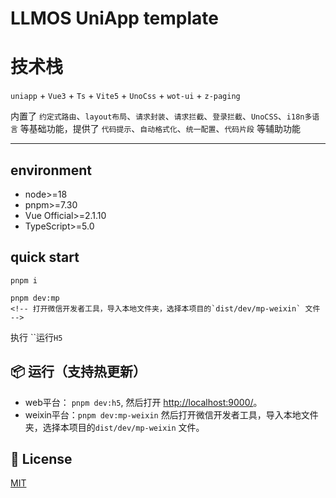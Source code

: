 # LLMOS UniApp template

# 技术栈

`uniapp` + `Vue3` + `Ts` + `Vite5` + `UnoCss` + `wot-ui` + `z-paging`

内置了 `约定式路由`、`layout布局`、`请求封装`、`请求拦截`、`登录拦截`、`UnoCSS`、`i18n多语言` 等基础功能，提供了 `代码提示`、`自动格式化`、`统一配置`、`代码片段` 等辅助功能

---

## environment

- node>=18
- pnpm>=7.30
- Vue Official>=2.1.10
- TypeScript>=5.0

## quick start

```
pnpm i
```

```
pnpm dev:mp
<!-- 打开微信开发者工具，导入本地文件夹，选择本项目的`dist/dev/mp-weixin` 文件 -->
```

执行 ``运行`H5`

## 📦 运行（支持热更新）

- web平台： `pnpm dev:h5`, 然后打开 [http://localhost:9000/](http://localhost:9000/)。
- weixin平台：`pnpm dev:mp-weixin` 然后打开微信开发者工具，导入本地文件夹，选择本项目的`dist/dev/mp-weixin` 文件。

## 📄 License

[MIT](https://opensource.org/license/mit/)

